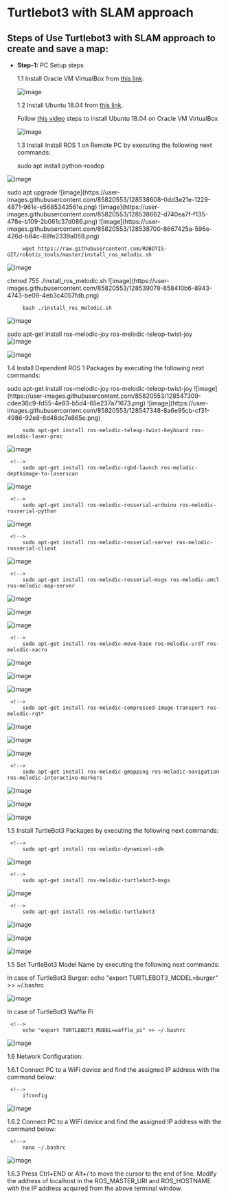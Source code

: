 # Turtlebot3 with SLAM approach

## Steps of Use Turtlebot3 with SLAM approach to create and save a map:


- **Step-1:** PC Setup steps

   1.1 Install Oracle VM VirtualBox from [this link](https://www.virtualbox.org/wiki/Downloads).
            
     ![image](https://user-images.githubusercontent.com/85820553/128093150-99c207d5-3751-4e01-809d-2661c634f070.png)



   1.2 Install Ubuntu 18.04 from [this link](https://releases.ubuntu.com/18.04).
            
   Follow [this video](https://youtu.be/QbmRXJJKsvs) steps to install Ubuntu 18.04 on Oracle VM VirtualBox
   
   
   
   ![image](https://user-images.githubusercontent.com/85820553/128093284-1557b366-e695-40c7-9f92-3767148c40b7.png)
   
   
   
    1.3 Install Install ROS 1 on Remote PC by executing the following next commands:
            
            
   <!-->
         sudo apt install python-rosdep
![image](https://user-images.githubusercontent.com/85820553/128537254-a949b4ab-dbae-46e5-ba6c-6815afd4c8ba.png)



   <!-->
         sudo apt upgrade
         
![image](https://user-images.githubusercontent.com/85820553/128538608-0dd3e21e-1229-4871-961e-e5685343561e.png)


![image](https://user-images.githubusercontent.com/85820553/128538662-d740ea7f-f135-478e-b109-2b061c37d086.png)


![image](https://user-images.githubusercontent.com/85820553/128538700-8667425a-596e-426d-b84c-88fe2339a059.png)



   <!-->
         wget https://raw.githubusercontent.com/ROBOTIS-GIT/robotis_tools/master/install_ros_melodic.sh


![image](https://user-images.githubusercontent.com/85820553/128538814-306c6798-8517-4791-bcb1-43472bc87ffb.png)



   <!-->
         chmod 755 ./install_ros_melodic.sh 
         
         
![image](https://user-images.githubusercontent.com/85820553/128539078-858410b6-8943-4743-be09-4eb3c4057fdb.png)


   <!-->
         bash ./install_ros_melodic.sh


![image](https://user-images.githubusercontent.com/85820553/128544031-2a6df814-54ae-4784-887f-2ac7c88fe05f.png)

sudo apt-get install ros-melodic-joy ros-melodic-teleop-twist-joy \
![image](https://user-images.githubusercontent.com/85820553/128544089-625c3c10-300c-467f-88c6-b77f4e591d5a.png)


![image](https://user-images.githubusercontent.com/85820553/128544108-4c9dd8a9-1b61-46a0-8a58-d7090327e771.png)



  1.4 Install Dependent ROS 1 Packages by executing the following next commands:


   <!-->
         sudo apt-get install ros-melodic-joy ros-melodic-teleop-twist-joy 
         
         
         
  ![image](https://user-images.githubusercontent.com/85820553/128547309-cdee36c9-fd55-4e83-b5d4-65e237a71673.png)
  
  
  
  ![image](https://user-images.githubusercontent.com/85820553/128547348-8a6e95cb-cf31-4986-92e8-8d48dc7e865e.png)
  
  
  
     <!-->
         sudo apt-get install ros-melodic-teleop-twist-keyboard ros-melodic-laser-proc 
         
         
![image](https://user-images.githubusercontent.com/85820553/128547766-f326786d-471a-49c8-b02a-ebcb66a8101f.png)



     <!-->
         sudo apt-get install ros-melodic-rgbd-launch ros-melodic-depthimage-to-laserscan
         
         
![image](https://user-images.githubusercontent.com/85820553/128547886-69eac8ae-e895-4053-aa8e-126c7ede7c43.png)
  


     <!-->
         sudo apt-get install ros-melodic-rosserial-arduino ros-melodic-rosserial-python
         
![image](https://user-images.githubusercontent.com/85820553/128548013-0f81d390-3b30-48af-b5b0-7a3a139e794b.png)



     <!-->
         sudo apt-get install ros-melodic-rosserial-server ros-melodic-rosserial-client
         
![image](https://user-images.githubusercontent.com/85820553/128548083-131d15a8-af2c-4dd3-91d6-8b03a4d1fba9.png)




     <!-->
         sudo apt-get install ros-melodic-rosserial-msgs ros-melodic-amcl ros-melodic-map-server
         
![image](https://user-images.githubusercontent.com/85820553/128548443-7f9db29c-4b4b-4065-a210-bd419400053f.png)



![image](https://user-images.githubusercontent.com/85820553/128548464-9ce14cab-cf76-4dd0-99e8-4c73eca55982.png)



![image](https://user-images.githubusercontent.com/85820553/128548969-f62c8649-c09b-4d1f-83b6-d0c2dd80deff.png)



     <!-->
         sudo apt-get install ros-melodic-move-base ros-melodic-urdf ros-melodic-xacro
         
         
![image](https://user-images.githubusercontent.com/85820553/128557380-0bdc2b8b-da67-4704-a574-9a99b221ea76.png)


![image](https://user-images.githubusercontent.com/85820553/128557412-b4e54858-b995-4b09-a0a4-0d2535ef8b5b.png)


![image](https://user-images.githubusercontent.com/85820553/128557432-2e361d2d-86dd-49d0-8845-b45369cbf583.png)




     <!-->
         sudo apt-get install ros-melodic-compressed-image-transport ros-melodic-rqt*
         
         
![image](https://user-images.githubusercontent.com/85820553/128557571-0de072c3-3ade-4d86-99b4-f1988660db55.png)



![image](https://user-images.githubusercontent.com/85820553/128557599-f416dd40-a3bc-46f3-8e27-8b00b43bc3c6.png)



![image](https://user-images.githubusercontent.com/85820553/128557613-e2daf10d-7b33-4af5-85a2-56ed95feecc0.png)




     <!-->
         sudo apt-get install ros-melodic-gmapping ros-melodic-navigation ros-melodic-interactive-markers
         
         
![image](https://user-images.githubusercontent.com/85820553/128557730-8891baec-1ab6-438e-812c-22f62d2b44dc.png)


![image](https://user-images.githubusercontent.com/85820553/128557749-b075c049-53c1-483d-8c11-da6e8ecb2f89.png)


![image](https://user-images.githubusercontent.com/85820553/128557765-030e757f-6cae-44cc-a453-cf1a27b21d44.png)




1.5 Install TurtleBot3 Packages by executing the following next commands:



     <!-->
         sudo apt-get install ros-melodic-dynamixel-sdk

![image](https://user-images.githubusercontent.com/85820553/128557994-01771fad-a43c-4a5c-b3b0-a965beef62f5.png)



     <!-->
         sudo apt-get install ros-melodic-turtlebot3-msgs

![image](https://user-images.githubusercontent.com/85820553/128558105-8a981a97-84bb-4eb4-945b-7b43321d2f85.png)


     <!-->
         sudo apt-get install ros-melodic-turtlebot3

![image](https://user-images.githubusercontent.com/85820553/128558249-ca7cc35e-d4da-4ead-b132-34048bbc899b.png)




![image](https://user-images.githubusercontent.com/85820553/128558282-2b35407b-39f5-4862-a9f7-e1ddec287b51.png)




![image](https://user-images.githubusercontent.com/85820553/128558297-8aa36b36-8f0d-40af-9991-6baa97dd056e.png)



         


1.5 Set TurtleBot3 Model Name by executing the following next commands:



In case of TurtleBot3 Burger:
     <!-->
         echo "export TURTLEBOT3_MODEL=burger" >> ~/.bashrc


![image](https://user-images.githubusercontent.com/85820553/128558445-15befea0-ea1b-4b6f-8cd6-8da614c89994.png)




In case of TurtleBot3 Waffle Pi

     <!-->
         echo "export TURTLEBOT3_MODEL=waffle_pi" >> ~/.bashrc

![image](https://user-images.githubusercontent.com/85820553/128558613-703b80f4-86e8-49f3-a897-2ce146244893.png)




1.6 Network Configuration:


1.6.1 Connect PC to a WiFi device and find the assigned IP address with the command below:


     <!-->
         ifconfig

![image](https://user-images.githubusercontent.com/85820553/128559191-745e86a0-366e-414b-bd05-eca98ebbfbf5.png)



1.6.2 Connect PC to a WiFi device and find the assigned IP address with the command below:


     <!-->
         nano ~/.bashrc

![image](https://user-images.githubusercontent.com/85820553/128559414-f3b76f62-9d0d-44fc-b1bb-76e5deaac302.png)



1.6.3 Press Ctrl+END or Alt+/ to move the cursor to the end of line.
Modify the address of localhost in the ROS_MASTER_URI and ROS_HOSTNAME with the IP address acquired from the above terminal window.

